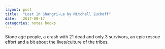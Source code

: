 ```yaml
---
layout: post
title:  "Lost In Shangri-La by Mitchell Zuckoff"
date:   2017-09-17
categories: notes books
---
```


Stone age people, a crash with 21 dead and only 3 survivors, an epic rescue effort and a bit about the lives/culture of the tribes.
